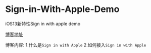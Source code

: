 # Sign-in-With-Apple-Demo
iOS13新特性Sign in with apple demo

[博客地址](http://jerryliurui.github.io/ios%20programming/iOS13-Sign-With-Apple新特性适配)

博客内容:
1.什么是`Sign in with Apple`
2.如何接入`Sign in with Apple`


